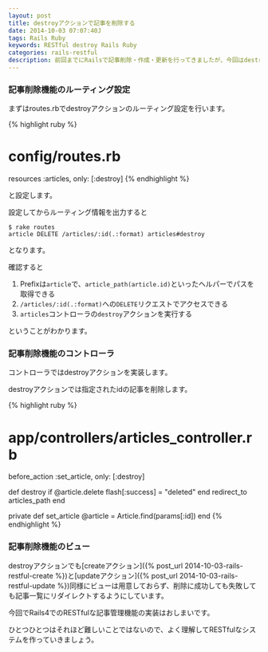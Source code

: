 ```yaml
---
layout: post
title: destroyアクションで記事を削除する
date: 2014-10-03 07:07:40J
tags: Rails Ruby
keywords: RESTful destroy Rails Ruby
categories: rails-restful
description: 前回までにRailsで記事削除・作成・更新を行ってきましたが、今回はdestroyアクションでRESTfulに記事データを削除します。
---
```




### 記事削除機能のルーティング設定

まずはroutes.rbでdestroyアクションのルーティング設定を行います。

{% highlight ruby %}
# config/routes.rb
resources :articles, only: [:destroy]
{% endhighlight %}

と設定します。

設定してからルーティング情報を出力すると

    $ rake routes
    article DELETE /articles/:id(.:format) articles#destroy

となります。

確認すると

1. Prefixは`article`で、`article_path(article.id)`といったヘルパーでパスを取得できる
2. `/articles/:id(.:format)`への`DELETE`リクエストでアクセスできる
3. `articles`コントローラの`destroy`アクションを実行する

ということがわかります。

### 記事削除機能のコントローラ

コントローラではdestroyアクションを実装します。

destroyアクションでは指定されたidの記事を削除します。

{% highlight ruby %}
# app/controllers/articles_controller.rb
before_action :set_article, only: [:destroy]

def destroy
  if @article.delete
    flash[:success] = "deleted"
  end
  redirect_to articles_path
end

private
  def set_article
    @article = Article.find(params[:id])
  end
{% endhighlight %}

### 記事削除機能のビュー

destroyアクションでも[createアクション]({% post_url 2014-10-03-rails-restful-create %})と[updateアクション]({% post_url 2014-10-03-rails-restful-update %})同様にビューは用意しておらず、削除に成功しても失敗しても記事一覧にリダイレクトするようにしています。

今回でRails4でのRESTfulな記事管理機能の実装はおしまいです。

ひとつひとつはそれほど難しいことではないので、よく理解してRESTfulなシステムを作っていきましょう。
